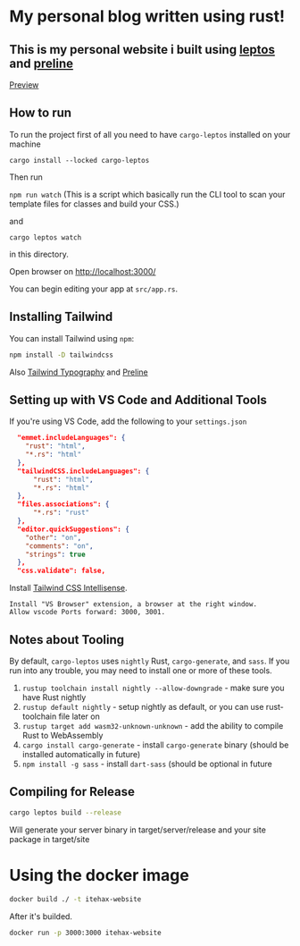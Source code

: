 # My personal blog written using rust!

This is my personal website i built using [leptos](https://leptos.dev) and [preline](https://preline.co)
---

[Preview](https://itehax.com)

## How to run

To run the project first of all you need to have `cargo-leptos` installed on your machine

`cargo install --locked cargo-leptos`

Then run

`npm run watch` (This is a script which basically run the CLI tool to scan your template files for classes and build your CSS.)

and

`cargo leptos watch`

in this directory.

Open browser on [http://localhost:3000/](http://localhost:3000/)

You can begin editing your app at `src/app.rs`.

## Installing Tailwind

You can install Tailwind using `npm`:

```bash
npm install -D tailwindcss
```
Also [Tailwind Typography](https://tailwindcss.com/docs/typography-plugin#installation) and [Preline](https://www.preline.co/docs/index.html)


## Setting up with VS Code and Additional Tools

If you're using VS Code, add the following to your `settings.json`

```json
  "emmet.includeLanguages": {
    "rust": "html",
    "*.rs": "html"
  },
  "tailwindCSS.includeLanguages": {
      "rust": "html",
      "*.rs": "html"
  },
  "files.associations": {
      "*.rs": "rust"
  },
  "editor.quickSuggestions": {
    "other": "on",
    "comments": "on",
    "strings": true
  },
  "css.validate": false,
```

Install [Tailwind CSS Intellisense](https://marketplace.visualstudio.com/items?itemName=bradlc.vscode-tailwindcss).

    Install "VS Browser" extension, a browser at the right window.
    Allow vscode Ports forward: 3000, 3001.

## Notes about Tooling

By default, `cargo-leptos` uses `nightly` Rust, `cargo-generate`, and `sass`. If you run into any trouble, you may need to install one or more of these tools.

1. `rustup toolchain install nightly --allow-downgrade` - make sure you have Rust nightly
2. `rustup default nightly` - setup nightly as default, or you can use rust-toolchain file later on
3. `rustup target add wasm32-unknown-unknown` - add the ability to compile Rust to WebAssembly
4. `cargo install cargo-generate` - install `cargo-generate` binary (should be installed automatically in future)
5. `npm install -g sass` - install `dart-sass` (should be optional in future

## Compiling for Release
```bash
cargo leptos build --release
```

Will generate your server binary in target/server/release and your site package in target/site


# Using the docker image

```bash
docker build ./ -t itehax-website
```

After it's builded.

```bash
docker run -p 3000:3000 itehax-website
```

